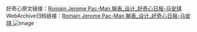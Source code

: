 好奇心原文链接：[Romain Jerome Pac-Man 腕表_设计_好奇心日报-马安琪 ](https://www.qdaily.com/articles/10110.html)
WebArchive归档链接：[Romain Jerome Pac-Man 腕表_设计_好奇心日报-马安琪 ](http://web.archive.org/web/20190623155651/https://www.qdaily.com/articles/10110.html)
![image](http://ww3.sinaimg.cn/large/007d5XDply1g3vv29m2gtj30u02hl7k4)